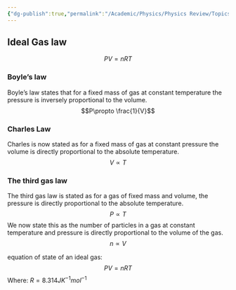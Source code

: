 ```yaml
---
{"dg-publish":true,"permalink":"/Academic/Physics/Physics Review/Topics/Modelling a gas/"}
---
```


## Ideal Gas law
$$PV=nRT$$
### Boyle’s law
Boyle’s law states that for a fixed mass of gas at constant temperature the pressure is inversely proportional to the volume.
$$P\propto \frac{1}{V}$$
### Charles Law
Charles is now stated as for a fixed mass of gas at constant pressure the volume is directly proportional to the absolute temperature.
$$V\propto T$$
### The third gas law
The third gas law is stated as for a gas of fixed mass and volume, the pressure is directly proportional to the absolute temperature.
$$P\propto T$$
We now state this as the number of particles in a gas at constant temperature and pressure is directly proportional to the volume of the gas.
$$n\propto V$$

equation of state of an ideal gas:
$$PV=nRT$$
Where:
$R=8.314JK^{-1}mol^{-1}$ 


